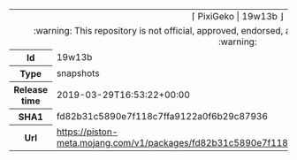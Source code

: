 <html><table>
<tr><td colspan="2" align="center"><img width="0" height="0"><br/>⌈ PixiGeko | 19w13b ⌋<br/><img width="0" height="0"></td></tr>
<tr><td colspan="2" align="center"><img width="0" height="0"><br/>
:warning: This repository is not official, approved, endorsed, associated or connected with Mojang :warning:
<br/><img width="0" height="0"></td></tr>
<tr><th>Id</th><td>19w13b</td></tr>
<tr><th>Type</th><td>snapshots</td></tr>
<tr><th>Release time</th><td>2019-03-29T16:53:22+00:00</td></tr>
<tr><th>SHA1</th><td>fd82b31c5890e7f118c7ffa9122a0f6b29c87936</td></tr>
<tr><th>Url</th><td><a href="https://piston-meta.mojang.com/v1/packages/fd82b31c5890e7f118c7ffa9122a0f6b29c87936/19w13b.json">https://piston-meta.mojang.com/v1/packages/fd82b31c5890e7f118c7ffa9122a0f6b29c87936/19w13b.json</a></td></tr>
